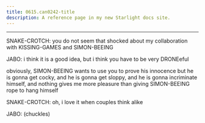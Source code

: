 ```yaml
---
title: 0615.can0242-title
description: A reference page in my new Starlight docs site.
---
```

----- 
SNAKE-CROTCH: you do not seem that shocked about my collaboration with KISSING-GAMES and 
SIMON-BEEING
 
JABO: i think it is a good idea, but i think you have to be very DRONEeful
 
obviously, SIMON-BEEING wants to use you to prove his innocence
 but he is gonna get 
cocky, and he is gonna get sloppy, and he is gonna incriminate himself, and 
nothing gives me more pleasure than giving SIMON-BEEING rope to hang himself
 
SNAKE-CROTCH: oh, i love it when couples think alike
 
JABO: (chuckles) 
